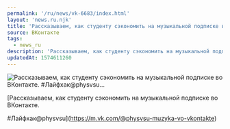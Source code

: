 ```yaml
---
permalink: '/ru/news/vk-6683/index.html'
layout: 'news.ru.njk'
title: 'Рассказываем, как студенту сэкономить на музыкальной подписке во ВКонтакте.    #Лайфхак@physvsu…'
source: ВКонтакте
tags:
  - news_ru
description: 'Рассказываем, как студенту сэкономить на музыкальной подписке во ВКонтакте.    #Лайфхак@physvsu…'
updatedAt: 1574611260
---
```

![Рассказываем, как студенту сэкономить на музыкальной подписке во ВКонтакте.    #Лайфхак@physvsu…](https://sun9-69.userapi.com/impg/c854424/v854424496/17e0e9/4GNrBIcsINo.jpg?size=960x640&quality=96&proxy=1&sign=ac9b1b70a5591010546daf98870a28c0&c_uniq_tag=Mmrp6m0Rp36W4xHWlTycVch4bzC60qKFjV3LtKQ8z1I&type=album)

[Рассказываем, как студенту сэкономить на музыкальной подписке во ВКонтакте. 
 
#Лайфхак@physvsu](https://m.vk.com/@physvsu-muzyka-vo-vkontakte)
